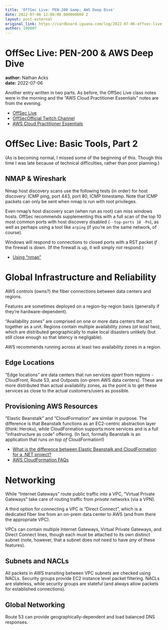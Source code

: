 ```yaml
---
title: 'OffSec Live: PEN-200 &amp; AWS Deep Dive'
date: 2022-07-06 12:00:00.000000000 Z
layout: post-external
original_link: https://cardboard-iguana.com/log/2022-07-06-offsec-live-pen-200-and-aws-deep-dive.html
author: 100007
---
```


# OffSec Live: PEN-200 & AWS Deep Dive

**author:** Nathan Acks  
**date:** 2022-07-06

Another entry written in two parts. As before, the OffSec Live class notes were in the morning and the “AWS Cloud Practitioner Essentials” notes are from the evening.

- [OffSec Live](https://www.offensive-security.com/offsec/offsec-live/)
- [OffSecOfficial Twitch Channel](https://www.twitch.tv/offsecofficial)
- [AWS Cloud Practitioner Essentials](https://www.aws.training/learningobject/curriculum?id=27076)

# OffSec Live: Basic Tools, Part 2

(As is becoming normal, I missed some of the beginning of this. Though this time I was late because of technical difficulties, rather than poor planning.)

## NMAP & Wireshark

Nmap host discovery scans use the following tests (in order) for host discovery: ICMP ping, port 443, port 80, ICMP timestamp. Note that ICMP packets can only be sent when nmap is run with root privileges.

Even nmap’s host discovery scan (when run as root) can miss windows hosts. OffSec recommends supplementing this with a full scan of the top 10 most common ports with host discovery disabled (`--top-ports 10 -Pn`), as well as perhaps using a tool like `arping` (if you’re on the same network, of course).

Windows will respond to connections to closed ports with a RST packet _if_ the firewall is down. (If the firewall is up, it will simply _not_ respond.)

- [Using “nmap”](https://cardboard-iguana.com/notes/nmap.html)

# Global Infrastructure and Reliability

AWS controls (owns?) the fiber connections between data centers and regions.

Features are sometimes deployed on a region-by-region basis (generally if they’re hardware-dependent).

“Availability zones” are comprised on one or more data centers that act together as a unit. Regions contain multiple availability zones (_at least_ two), which are distributed geographically to make local disasters unlikely (but still close enough so that latency is negligable).

AWS recommends running across at least two availability zones in a region.

## Edge Locations

“Edge locations” are data centers that run services _apart_ from regions - CloudFront, Route 53, and Outposts (on-prem AWS data centers). These are more distributed than actual availability zones, as the point is to get these services as close to the actual customers/users as possible.

## Provisioning AWS Resources

“Elastic Beanstalk” and “CloudFormation” are similar in purpose. The difference is that Beanstalk functions as an EC2-centric abstraction layer (think: Heroku), while CloudFormation supports more services and is a full “infrastructure as code” offering. (In fact, formally Beanstalk is an application that runs _on top of_ CloudFormation!)

- [What is the difference between Elastic Beanstalk and CloudFormation for a .NET project?](https://stackoverflow.com/a/14429767)
- [AWS CloudFormation FAQs](https://aws.amazon.com/cloudformation/faqs/)

# Networking

While “Internet Gateways” route public traffic into a VPC, “Virtual Private Gateways” take care of routing traffic from _private_ networks (via a VPN).

A third option for connecting a VPC is “Direct Connect”, which is a dedicated fiber line from an on-prem data center to AWS (and from there the appropriate VPC).

VPCs can contain multiple Internet Gateways, Virtual Private Gateways, and Direct Connect lines, though each must be attached to its own distinct subnet (note, however, that a subnet does _not_ need to have _any_ of these features).

## Subnets and NACLs

All packets in AWS transiting between VPC subnets are checked using NACLs. Security groups provide EC2 instance level packet filtering. NACLs are stateless, while security groups are stateful (and always allow packets for established connections).

## Global Networking

Route 53 can provide geographically-dependent and load balanced DNS responses.

